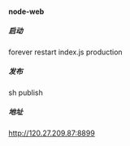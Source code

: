 #### node-web
##### 启动
forever restart index.js production
##### 发布
sh publish
##### 地址
http://120.27.209.87:8899